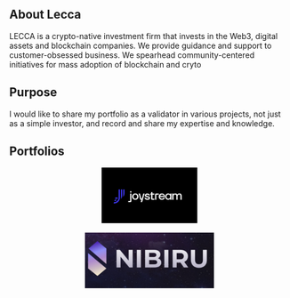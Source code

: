 ## About Lecca

LECCA is a crypto-native investment firm that invests in the Web3, digital assets and blockchain companies.
We provide guidance and support to customer-obsessed business.
We spearhead community-centered initiatives for mass adoption of blockchain and cryto

## Purpose

I would like to share my portfolio as a validator in various projects, not just as a simple investor, and record and share my expertise and knowledge.

## Portfolios

<p align="center">
  <img height="100" height="auto" src="https://github.com/bjGang/LeccaWeb3/blob/master/Joystream.png">
</p>

<p align="center">
  <img height="100" height="auto" src="https://github.com/bjGang/LeccaWeb3/blob/master/Nibiru.png">
</p>


